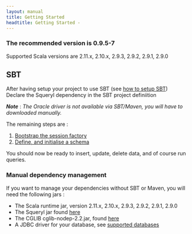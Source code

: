 ```yaml
---
layout: manual
title: Getting Started
headtitle: Getting Started - 
---
```


### The recommended version is 0.9.5-7

Supported Scala versions are 2.11.x, 2.10.x, 2.9.3, 2.9.2, 2.9.1, 2.9.0

SBT
---

After having setup your project to use SBT (see [how to setup
SBT](http://github.com/harrah/xsbt/wiki))  
Declare the Squeryl dependency in the SBT project definiition

<script type="syntaxhighlighter" class="brush: scala">

libraryDependencies <span class="underline"></span>= Seq(  
“org.squeryl” “squeryl” % “0.9.5-7”,  
yourDatabaseDependency  
)

//yourDatabaseDependency is one of the supported databases :

val h2 = “com.h2database” % “h2” % “1.2.127”  
val mysqlDriver = “mysql” % “mysql-connector-java” % “5.1.10”  
val posgresDriver = “postgresql” % “postgresql” % “8.4-701.jdbc4”  
val msSqlDriver = “net.sourceforge.jtds” % “jtds” % “1.2.4”  
val derbyDriver = “org.apache.derby” % “derby” % “10.7.1.1”

</script>

***Note*** : *The Oracle driver is not available via SBT/Maven, you will
have to downloaded manually.*

The remaining steps are :

1.  [Bootstrap the session
    factory](http://squeryl.org/sessions-and-tx.html)
2.  [Define, and initialise a
    schema](http://squeryl.org/schema-definition.html)

You should now be ready to insert, update, delete data, and of course
run queries.

### Manual dependency management

If you want to manage your dependencies without SBT or Maven, you will
need the following jars :

-   The Scala runtime jar, version 2.11.x, 2.10.x, 2.9.3, 2.9.2, 2.9.1,
    2.9.0
-   The Squeryl jar found
    [here](http://github.com/max-l/Squeryl/downloads)
-   The CGLIB cglib-nodep-2.2.jar, found
    [here](http://sourceforge.net/projects/cglib/files/)
-   A JDBC driver for your database, see [supported
    databases](./supported-databases.html)
